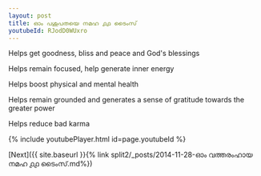```yaml
---
layout: post
title: ഓം പശുപതയെ നമഹ ൧൧ ടൈംസ്
youtubeId: RJodD0WUxro
---
```

 
 
Helps get goodness, bliss and peace and God's blessings
 
Helps remain focused, help generate inner energy 
 
Helps boost physical and mental health 
 
Helps remain grounded and generates a sense of gratitude towards the greater power 
 
Helps reduce bad karma
 
 
 
 


{% include youtubePlayer.html id=page.youtubeId %}
 
[Next]({{ site.baseurl }}{% link  split2/_posts/2014-11-28-ഓം വത്തരംഹായ നമഹ ൧൧ ടൈംസ്.md%})
 
